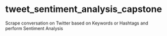 # tweet_sentiment_analysis_capstone
Scrape conversation on Twitter based on Keywords or Hashtags and perform Sentiment Analysis
